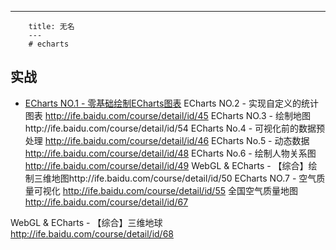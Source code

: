 ---
        title: 无名
        ---
        # echarts

## 




## 实战
- [ECharts NO.1 - 零基础绘制ECharts图表](http://ife.baidu.com/course/detail/id/42)
ECharts NO.2 - 实现自定义的统计图表 http://ife.baidu.com/course/detail/id/45
ECharts NO.3 - 绘制地图http://ife.baidu.com/course/detail/id/54
ECharts No.4 - 可视化前的数据预处理 http://ife.baidu.com/course/detail/id/46
ECharts No.5 - 动态数据 http://ife.baidu.com/course/detail/id/48
ECharts No.6 - 绘制人物关系图 http://ife.baidu.com/course/detail/id/49
WebGL & ECharts - 【综合】绘制三维地图http://ife.baidu.com/course/detail/id/50
ECharts NO.7 - 空气质量可视化 http://ife.baidu.com/course/detail/id/55
全国空气质量地图 http://ife.baidu.com/course/detail/id/67 

WebGL & ECharts - 【综合】三维地球 http://ife.baidu.com/course/detail/id/68
